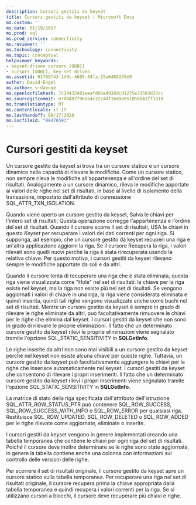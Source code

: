 ```yaml
---
description: Cursori gestiti da keyset
title: Cursori gestiti da keyset | Microsoft Docs
ms.custom: ''
ms.date: 01/19/2017
ms.prod: sql
ms.prod_service: connectivity
ms.reviewer: ''
ms.technology: connectivity
ms.topic: conceptual
helpviewer_keywords:
- keyset-driven cursors [ODBC]
- cursors [ODBC], key-set driven
ms.assetid: 01769f43-1d9c-4685-84fa-15a6465335e9
author: David-Engel
ms.author: v-daenge
ms.openlocfilehash: 7c34432481eeafd6bed938dcd1275e33583d33cc
ms.sourcegitcommit: e700497f962e4c2274df16d9e651059b42ff1a10
ms.translationtype: MT
ms.contentlocale: it-IT
ms.lasthandoff: 08/17/2020
ms.locfileid: "88476593"
---
```

# <a name="keyset-driven-cursors"></a>Cursori gestiti da keyset
Un cursore gestito da keyset si trova tra un cursore statico e un cursore dinamico nella capacità di rilevare le modifiche. Come un cursore statico, non sempre rileva le modifiche all'appartenenza e all'ordine del set di risultati. Analogamente a un cursore dinamico, rileva le modifiche apportate ai valori delle righe nel set di risultati, in base al livello di isolamento della transazione, impostato dall'attributo di connessione SQL_ATTR_TXN_ISOLATION.  
  
 Quando viene aperto un cursore gestito da keyset, Salva le chiavi per l'intero set di risultati; Questa operazione corregge l'appartenenza e l'ordine del set di risultati. Quando il cursore scorre il set di risultati, USA le chiavi in questo *Keyset* per recuperare i valori dei dati correnti per ogni riga. Si supponga, ad esempio, che un cursore gestito da keyset recuperi una riga e un'altra applicazione aggiorni la riga. Se il cursore Recupera la riga, i valori rilevati sono quelli nuovi perché la riga è stata rirecuperata usando la relativa chiave. Per questo motivo, i cursori gestiti da keyset rilevano sempre le modifiche apportate da soli e da altri.  
  
 Quando il cursore tenta di recuperare una riga che è stata eliminata, questa riga viene visualizzata come "Hole" nel set di risultati: la chiave per la riga esiste nel keyset, ma la riga non esiste più nel set di risultati. Se vengono aggiornati i valori di chiave in una riga, la riga viene considerata eliminata e quindi inserita, quindi tali righe vengono visualizzate anche come buchi nel set di risultati. Mentre un cursore gestito da keyset è sempre in grado di rilevare le righe eliminate da altri, può facoltativamente rimuovere le chiavi per le righe che elimina dal keyset. I cursori gestiti da keyset che non sono in grado di rilevare le proprie eliminazioni. Il fatto che un determinato cursore gestito da keyset rilevi le proprie eliminazioni viene segnalato tramite l'opzione SQL_STATIC_SENSITIVITY in **SQLGetInfo**.  
  
 Le righe inserite da altri non sono mai visibili a un cursore gestito da keyset perché nel keyset non esiste alcuna chiave per queste righe. Tuttavia, un cursore gestito da keyset può facoltativamente aggiungere le chiavi per le righe che inserisce automaticamente nel keyset. I cursori gestiti da keyset che consentono di rilevare i propri inserimenti. Il fatto che un determinato cursore gestito da keyset rilevi i propri inserimenti viene segnalato tramite l'opzione SQL_STATIC_SENSITIVITY in **SQLGetInfo**.  
  
 La matrice di stato della riga specificata dall'attributo dell'istruzione SQL_ATTR_ROW_STATUS_PTR può contenere SQL_ROW_SUCCESS, SQL_ROW_SUCCESS_WITH_INFO o SQL_ROW_ERROR per qualsiasi riga. Restituisce SQL_ROW_UPDATED, SQL_ROW_DELETED o SQL_ROW_ADDED per le righe rilevate come aggiornate, eliminate o inserite.  
  
 I cursori gestiti da keyset vengono in genere implementati creando una tabella temporanea che contiene le chiavi per ogni riga del set di risultati. Poiché il cursore deve inoltre determinare se le righe sono state aggiornate, in genere la tabella contiene anche una colonna con informazioni sul controllo delle versioni delle righe.  
  
 Per scorrere il set di risultati originale, il cursore gestito da keyset apre un cursore statico sulla tabella temporanea. Per recuperare una riga nel set di risultati originale, il cursore recupera prima la chiave appropriata dalla tabella temporanea e quindi recupera i valori correnti per la riga. Se si utilizzano cursori a blocchi, il cursore deve recuperare più chiavi e righe.
